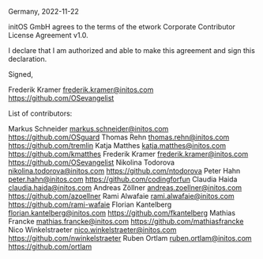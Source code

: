 Germany, 2022-11-22

initOS GmbH agrees to the terms of the etwork Corporate
Contributor License Agreement v1.0.

I declare that I am authorized and able to make this agreement and sign this 
declaration.

Signed,

Frederik Kramer frederik.kramer@initos.com https://github.com/OSevangelist

List of contributors:

Markus Schneider markus.schneider@initos.com https://github.com/OSguard
Thomas Rehn thomas.rehn@initos.com https://github.com/tremlin
Katja Matthes katja.matthes@initos.com https://github.com/kmatthes
Frederik Kramer frederik.kramer@initos.com https://github.com/OSevangelist
Nikolina Todorova nikolina.todorova@initos.com https://github.com/ntodorova
Peter Hahn peter.hahn@initos.com https://github.com/codingforfun
Claudia Haida claudia.haida@initos.com
Andreas Zöllner andreas.zoellner@initos.com https://github.com/azoellner
Rami Alwafaie rami.alwafaie@initos.com https://github.com/rami-wafaie
Florian Kantelberg florian.kantelberg@initos.com https://github.com/fkantelberg
Mathias Francke mathias.francke@initos.com https://github.com/mathiasfrancke
Nico Winkelstraeter nico.winkelstraeter@initos.com https://github.com/nwinkelstraeter
Ruben Ortlam ruben.ortlam@initos.com https://github.com/ortlam
